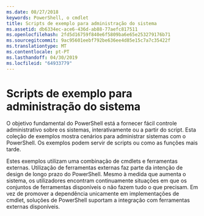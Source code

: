 ```yaml
---
ms.date: 08/27/2018
keywords: PowerShell, o cmdlet
title: Scripts de exemplo para administração do sistema
ms.assetid: db6334ec-ace6-436d-ab88-77aefc817511
ms.openlocfilehash: 2fd5d16759f840e6f5809ba6e65e253279176b71
ms.sourcegitcommit: 9ac95601eebf792be636ee4d85e15c7a7c35422f
ms.translationtype: MT
ms.contentlocale: pt-PT
ms.lasthandoff: 04/30/2019
ms.locfileid: "64933779"
---
```

# <a name="sample-scripts-for-system-administration"></a>Scripts de exemplo para administração do sistema

O objetivo fundamental do PowerShell está a fornecer fácil controle administrativo sobre os sistemas, interativamente ou a partir do script. Esta coleção de exemplos mostra cenários para administrar sistemas com o PowerShell. Os exemplos podem servir de scripts ou como as funções mais tarde.

Estes exemplos utilizam uma combinação de cmdlets e ferramentas externas. Utilização de ferramentas externas faz parte da intenção de design de longo prazo do PowerShell. Mesmo à medida que aumenta o sistema, os utilizadores encontram continuamente situações em que os conjuntos de ferramentas disponíveis o não fazem tudo o que precisam. Em vez de promover a dependência unicamente em implementações de cmdlet, soluções de PowerShell suportam a integração com ferramentas externas disponíveis.